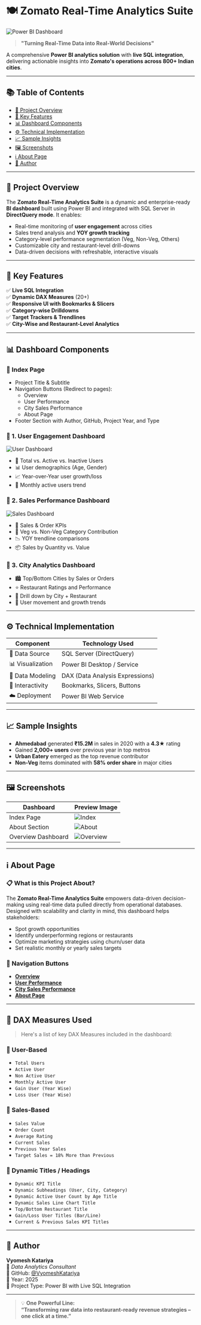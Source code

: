 # 🍽️ Zomato Real-Time Analytics Suite

![Power BI Dashboard](Images/Overview.png)

> **"Turning Real-Time Data into Real-World Decisions"**

A comprehensive **Power BI analytics solution** with **live SQL integration**, delivering actionable insights into **Zomato's operations across 800+ Indian cities**.

---

## 📚 Table of Contents
- [📌 Project Overview](#project-overview)
- [🚀 Key Features](#key-features)
- [📊 Dashboard Components](#dashboard-components)
- [⚙️ Technical Implementation](#technical-implementation)
- [📈 Sample Insights](#sample-insights)
- [🖼️ Screenshots](#screenshots)
- [ℹ️ About Page](#about-page)
- [👤 Author](#author)

---

## 📌 Project Overview

The **Zomato Real-Time Analytics Suite** is a dynamic and enterprise-ready **BI dashboard** built using Power BI and integrated with SQL Server in **DirectQuery mode**. It enables:

- Real-time monitoring of **user engagement** across cities  
- Sales trend analysis and **YOY growth tracking**  
- Category-level performance segmentation (Veg, Non-Veg, Others)  
- Customizable city and restaurant-level drill-downs  
- Data-driven decisions with refreshable, interactive visuals

---

## 🚀 Key Features

✅ **Live SQL Integration**  
✅ **Dynamic DAX Measures** (20+)  
✅ **Responsive UI with Bookmarks & Slicers**  
✅ **Category-wise Drilldowns**  
✅ **Target Trackers & Trendlines**  
✅ **City-Wise and Restaurant-Level Analytics**  

---

## 📊 Dashboard Components

### 🔹 Index Page
- Project Title & Subtitle  
- Navigation Buttons (Redirect to pages):
  - Overview
  - User Performance
  - City Sales Performance
  - About Page  
- Footer Section with Author, GitHub, Project Year, and Type

### 🔹 1. User Engagement Dashboard
![User Dashboard](Images/User.png)

- 👥 Total vs. Active vs. Inactive Users  
- 📊 User demographics (Age, Gender)  
- 📈 Year-over-Year user growth/loss  
- 🔄 Monthly active users trend  

### 🔹 2. Sales Performance Dashboard
![Sales Dashboard](Images/City_Sales.png)

- 💸 Sales & Order KPIs  
- 🥗 Veg vs. Non-Veg Category Contribution  
- 📉 YOY trendline comparisons  
- 📦 Sales by Quantity vs. Value  

### 🔹 3. City Analytics Dashboard

- 🏙️ Top/Bottom Cities by Sales or Orders  
- ⭐ Restaurant Ratings and Performance  
- 📍 Drill down by City + Restaurant  
- 🧭 User movement and growth trends  

---

## ⚙️ Technical Implementation

| Component               | Technology Used          |
|-------------------------|--------------------------|
| 💾 Data Source           | SQL Server (DirectQuery) |
| 📊 Visualization         | Power BI Desktop / Service |
| 🧠 Data Modeling         | DAX (Data Analysis Expressions) |
| 🔧 Interactivity         | Bookmarks, Slicers, Buttons |
| ☁️ Deployment            | Power BI Web Service     |

---

## 📈 Sample Insights

- **Ahmedabad** generated **₹15.2M** in sales in 2020 with a **4.3★** rating  
- Gained **2,000+ users** over previous year in top metros  
- **Urban Eatery** emerged as the top revenue contributor  
- **Non-Veg** items dominated with **58% order share** in major cities  

---

## 🖼️ Screenshots

| Dashboard          | Preview Image                      |
|--------------------|-------------------------------------|
| Index Page         | ![Index](Images/Index.png)          |
| About Section      | ![About](Images/About.png)          |
| Overview Dashboard | ![Overview](Images/Overview.png)    |

---

## ℹ️ About Page

### 📋 What is this Project About?

The **Zomato Real-Time Analytics Suite** empowers data-driven decision-making using real-time data pulled directly from operational databases. Designed with scalability and clarity in mind, this dashboard helps stakeholders:

- Spot growth opportunities  
- Identify underperforming regions or restaurants  
- Optimize marketing strategies using churn/user data  
- Set realistic monthly or yearly sales targets  

### 🔗 Navigation Buttons
- **[Overview](#project-overview)**  
- **[User Performance](#user-engagement-dashboard)**  
- **[City Sales Performance](#city-analytics-dashboard)**  
- **[About Page](#about-page)**  

---

## 🧮 DAX Measures Used

> Here's a list of key DAX Measures included in the dashboard:

### 👤 User-Based
- `Total Users`
- `Active User`
- `Non Active User`
- `Monthly Active User`
- `Gain User (Year Wise)`
- `Loss User (Year Wise)`

### 💸 Sales-Based
- `Sales Value`
- `Order Count`
- `Average Rating`
- `Current Sales`
- `Previous Year Sales`
- `Target Sales = 18% More than Previous`

### 🧠 Dynamic Titles / Headings
- `Dynamic KPI Title`
- `Dynamic Subheadings (User, City, Category)`
- `Dynamic Active User Count by Age Title`
- `Dynamic Sales Line Chart Title`
- `Top/Bottom Restaurant Title`
- `Gain/Loss User Titles (Bar/Line)`
- `Current & Previous Sales KPI Titles`

---

## 👤 Author

**Vyomesh Katariya**  
📌 *Data Analytics Consultant*  
🔗 GitHub: [@VyomeshKatariya](https://github.com/VyomeshKatariya)  
📅 Year: 2025  
📂 Project Type: Power BI with Live SQL Integration  

---

> 💡 **One Powerful Line:**  
**“Transforming raw data into restaurant-ready revenue strategies – one click at a time.”**
